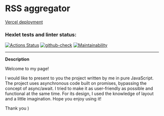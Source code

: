 RSS aggregator
=======

[Vercel deployment](https://rss-project-by-hexletart.vercel.app/)
### Hexlet tests and linter status:


[![Actions Status](https://github.com/hexletart/frontend-project-11/workflows/hexlet-check/badge.svg)](https://github.com/hexletart/frontend-project-11/actions)
[![github-check](https://github.com/hexletart/frontend-project-11/workflows/github-check/badge.svg)](https://github.com/hexletart/frontend-project-11/actions)
[![Maintainability](https://api.codeclimate.com/v1/badges/eaa8b713ecb2253aedbf/maintainability)](https://codeclimate.com/github/hexletart/frontend-project-11/maintainability)

----

**Description**

Welcome to my page!


I would like to present to you the project written by me in pure JavaScript. The project uses asynchronous code built on promises, bypassing the concept of async/await. I tried to make it as user-friendly as possible and functional at the same time. For its design, I used the knowledge of layout and a little imagination. Hope you enjoy using it!

Thank you )